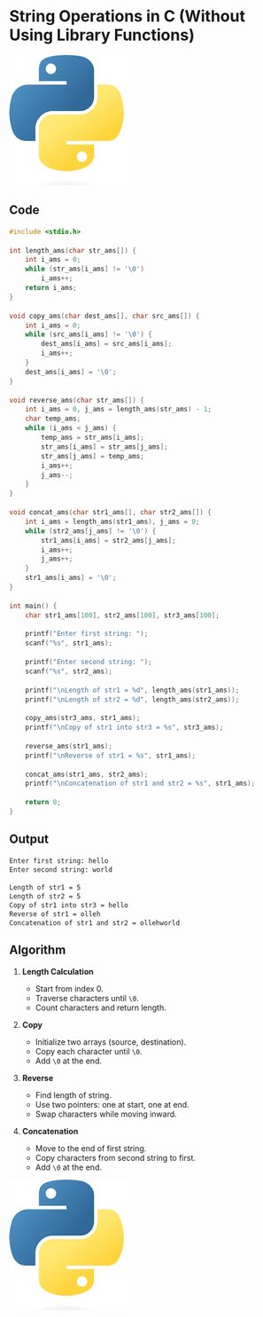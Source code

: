 # String Operations in C (Without Using Library Functions)

![img-alt](https://github.com/AyushSalvi1/VIT_DS/blob/main/images.jpeg?raw=true)

## Code

```c
#include <stdio.h>

int length_ams(char str_ams[]) {
    int i_ams = 0;
    while (str_ams[i_ams] != '\0')
        i_ams++;
    return i_ams;
}

void copy_ams(char dest_ams[], char src_ams[]) {
    int i_ams = 0;
    while (src_ams[i_ams] != '\0') {
        dest_ams[i_ams] = src_ams[i_ams];
        i_ams++;
    }
    dest_ams[i_ams] = '\0';
}

void reverse_ams(char str_ams[]) {
    int i_ams = 0, j_ams = length_ams(str_ams) - 1;
    char temp_ams;
    while (i_ams < j_ams) {
        temp_ams = str_ams[i_ams];
        str_ams[i_ams] = str_ams[j_ams];
        str_ams[j_ams] = temp_ams;
        i_ams++;
        j_ams--;
    }
}

void concat_ams(char str1_ams[], char str2_ams[]) {
    int i_ams = length_ams(str1_ams), j_ams = 0;
    while (str2_ams[j_ams] != '\0') {
        str1_ams[i_ams] = str2_ams[j_ams];
        i_ams++;
        j_ams++;
    }
    str1_ams[i_ams] = '\0';
}

int main() {
    char str1_ams[100], str2_ams[100], str3_ams[100];

    printf("Enter first string: ");
    scanf("%s", str1_ams);

    printf("Enter second string: ");
    scanf("%s", str2_ams);

    printf("\nLength of str1 = %d", length_ams(str1_ams));
    printf("\nLength of str2 = %d", length_ams(str2_ams));

    copy_ams(str3_ams, str1_ams);
    printf("\nCopy of str1 into str3 = %s", str3_ams);

    reverse_ams(str1_ams);
    printf("\nReverse of str1 = %s", str1_ams);

    concat_ams(str1_ams, str2_ams);
    printf("\nConcatenation of str1 and str2 = %s", str1_ams);

    return 0;
}
```

## Output

```
Enter first string: hello
Enter second string: world

Length of str1 = 5
Length of str2 = 5
Copy of str1 into str3 = hello
Reverse of str1 = olleh
Concatenation of str1 and str2 = ollehworld
```

## Algorithm

1. **Length Calculation**  
   - Start from index 0.  
   - Traverse characters until `\0`.  
   - Count characters and return length.  

2. **Copy**  
   - Initialize two arrays (source, destination).  
   - Copy each character until `\0`.  
   - Add `\0` at the end.  

3. **Reverse**  
   - Find length of string.  
   - Use two pointers: one at start, one at end.  
   - Swap characters while moving inward.  

4. **Concatenation**  
   - Move to the end of first string.  
   - Copy characters from second string to first.  
   - Add `\0` at the end.  

![img-alt](https://github.com/AyushSalvi1/VIT_DS/blob/main/images.jpeg?raw=true)
